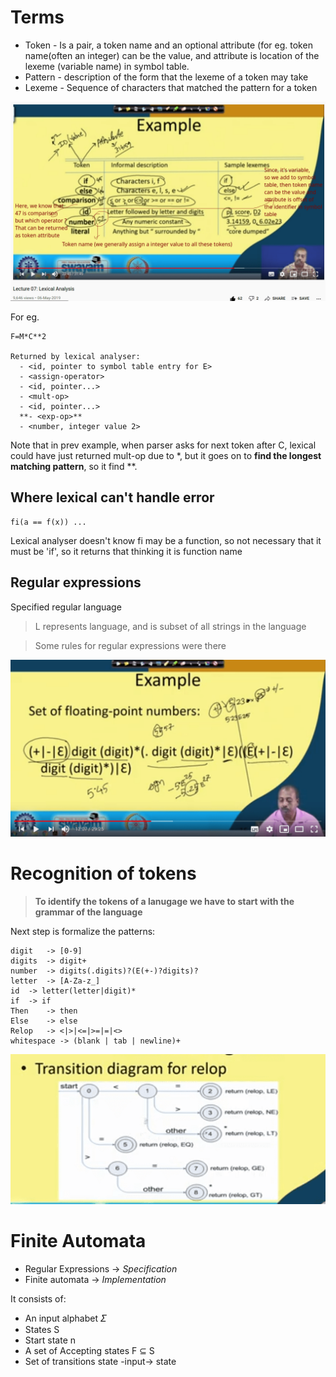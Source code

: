 # Terms

* Token - Is a pair, a token name and an optional attribute (for eg. token name(often an integer) can be the value, and attribute is location of the lexeme (variable name) in symbol table.
* Pattern - description of the form that the lexeme of a token may take
* Lexeme - Sequence of characters that matched the pattern for a token

![tokens](tokens.png)

For eg.
```
F=M*C**2

Returned by lexical analyser:
  - <id, pointer to symbol table entry for E>
  - <assign-operator>
  - <id, pointer...>
  - <mult-op>
  - <id, pointer...>
  **- <exp-op>**
  - <number, integer value 2>
```

Note that in prev example, when parser asks for next token after C, lexical could have just returned mult-op due to \*, but it goes on to **find the longest matching pattern**, so it find \*\*.

## Where lexical can't handle error

```
fi(a == f(x)) ...
```

Lexical analyser doesn't know fi may be a function, so not necessary that it must be 'if', so it returns that thinking it is function name

## Regular expressions

Specified regular language

> L represents language, and is subset of all strings in the language

> Some rules for regular expressions were there

![Regex for floating point](floating_point_regex.png)

# Recognition of tokens

> **To identify the tokens of a lanugage we have to start with the grammar of the language**

Next step is formalize the patterns:
```
digit	-> [0-9]
digits	-> digit+
number	-> digits(.digits)?(E(+-)?digits)?
letter	-> [A-Za-z_]
id	-> letter(letter|digit)*
if	-> if
Then	-> then
Else	-> else
Relop	-> <|>|<=|>=|=|<>
whitespace -> (blank | tab | newline)+
```

![relop_transition_diagram](relop_transition_diagram.png)

# Finite Automata

* Regular Expressions -> _Specification_
* Finite automata     -> _Implementation_

It consists of:

- An input alphabet 𝛴
- States S
- Start state n
- A set of Accepting states F ⊆ S
- Set of transitions state -input-> state

